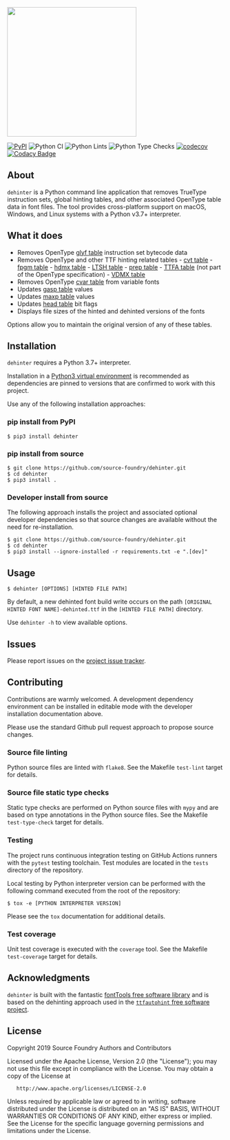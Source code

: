 <img src="https://github.com/source-foundry/dehinter/raw/img/img/dehinter_logo-crunch.png" width="300" />
<br/>

[![PyPI](https://img.shields.io/pypi/v/dehinter?color=blueviolet&label=PyPI&logo=python&logoColor=white)](https://pypi.org/project/dehinter/)
![Python CI](https://github.com/source-foundry/dehinter/workflows/Python%20CI/badge.svg)
![Python Lints](https://github.com/source-foundry/dehinter/workflows/Python%20Lints/badge.svg)
![Python Type Checks](https://github.com/source-foundry/dehinter/workflows/Python%20Type%20Checks/badge.svg)
[![codecov](https://codecov.io/gh/source-foundry/dehinter/branch/master/graph/badge.svg)](https://codecov.io/gh/source-foundry/dehinter)
[![Codacy Badge](https://api.codacy.com/project/badge/Grade/a2f54fac2c544f389e0066cfa159dfe8)](https://www.codacy.com/app/SourceFoundry/dehinter?utm_source=github.com&utm_medium=referral&utm_content=source-foundry/dehinter&utm_campaign=Badge_Grade)

## About

`dehinter` is a Python command line application that removes TrueType instruction sets, global hinting tables, and other associated OpenType table data in font files. The tool provides cross-platform support on macOS, Windows, and Linux systems with a Python v3.7+ interpreter.

## What it does

- Removes OpenType [glyf table](https://docs.microsoft.com/en-us/typography/opentype/spec/glyf) instruction set bytecode data
- Removes OpenType and other TTF hinting related tables - [cvt table](https://docs.microsoft.com/en-us/typography/opentype/spec/cvt) - [fpgm table](https://docs.microsoft.com/en-us/typography/opentype/spec/fpgm) - [hdmx table](https://docs.microsoft.com/en-us/typography/opentype/spec/hdmx) - [LTSH table](https://docs.microsoft.com/en-us/typography/opentype/spec/ltsh) - [prep table](https://docs.microsoft.com/en-us/typography/opentype/spec/prep) - [TTFA table](https://www.freetype.org/ttfautohint/doc/ttfautohint.html#add-ttfa-info-table) (not part of the OpenType specification) - [VDMX table](https://docs.microsoft.com/en-us/typography/opentype/spec/vdmx)
- Removes OpenType [cvar table](https://docs.microsoft.com/en-us/typography/opentype/spec/cvar) from variable fonts
- Updates [gasp table](https://docs.microsoft.com/en-us/typography/opentype/spec/gasp) values
- Updates [maxp table](https://docs.microsoft.com/en-us/typography/opentype/spec/maxp) values
- Updates [head table](https://docs.microsoft.com/en-us/typography/opentype/spec/head) bit flags
- Displays file sizes of the hinted and dehinted versions of the fonts

Options allow you to maintain the original version of any of these tables.

## Installation

`dehinter` requires a Python 3.7+ interpreter.

Installation in a [Python3 virtual environment](https://docs.python.org/3/library/venv.html) is recommended as dependencies are pinned to versions that are confirmed to work with this project.

Use any of the following installation approaches:

### pip install from PyPI

```
$ pip3 install dehinter
```

### pip install from source

```
$ git clone https://github.com/source-foundry/dehinter.git
$ cd dehinter
$ pip3 install .
```

### Developer install from source

The following approach installs the project and associated optional developer dependencies so that source changes are available without the need for re-installation.

```
$ git clone https://github.com/source-foundry/dehinter.git
$ cd dehinter
$ pip3 install --ignore-installed -r requirements.txt -e ".[dev]"
```

## Usage

```
$ dehinter [OPTIONS] [HINTED FILE PATH]
```

By default, a new dehinted font build write occurs on the path `[ORIGINAL HINTED FONT NAME]-dehinted.ttf` in the `[HINTED FILE PATH]` directory.

Use `dehinter -h` to view available options.

## Issues

Please report issues on the [project issue tracker](https://github.com/source-foundry/dehinter/issues).

## Contributing

Contributions are warmly welcomed. A development dependency environment can be installed in editable mode with the developer installation documentation above.

Please use the standard Github pull request approach to propose source changes.

### Source file linting

Python source files are linted with `flake8`. See the Makefile `test-lint` target for details.

### Source file static type checks

Static type checks are performed on Python source files with `mypy` and are based on type annotations in the Python source files. See the Makefile `test-type-check` target for details.

### Testing

The project runs continuous integration testing on GitHub Actions runners with the `pytest` testing toolchain. Test modules are located in the `tests` directory of the repository.

Local testing by Python interpreter version can be performed with the following command executed from the root of the repository:

```
$ tox -e [PYTHON INTERPRETER VERSION]
```

Please see the `tox` documentation for additional details.

### Test coverage

Unit test coverage is executed with the `coverage` tool. See the Makefile `test-coverage` target for details.

## Acknowledgments

`dehinter` is built with the fantastic [fontTools free software library](https://github.com/fonttools/fonttools) and is based on the dehinting approach used in the [`ttfautohint` free software project](https://www.freetype.org/ttfautohint/).

## License

Copyright 2019 Source Foundry Authors and Contributors

Licensed under the Apache License, Version 2.0 (the "License");
you may not use this file except in compliance with the License.
You may obtain a copy of the License at

       http://www.apache.org/licenses/LICENSE-2.0

Unless required by applicable law or agreed to in writing, software
distributed under the License is distributed on an "AS IS" BASIS,
WITHOUT WARRANTIES OR CONDITIONS OF ANY KIND, either express or implied.
See the License for the specific language governing permissions and
limitations under the License.
